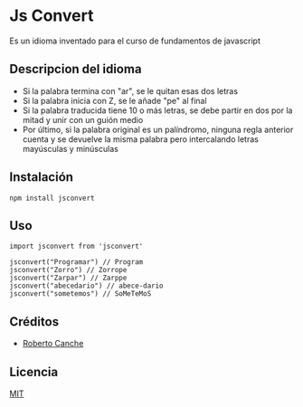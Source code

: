 # Js Convert

Es un idioma inventado para el curso de fundamentos de javascript

## Descripcion del idioma

- Si la palabra termina con "ar", se le quitan esas dos letras
- Si la palabra inicia con Z, se le añade "pe" al final
- Si la palabra traducida tiene 10 o más letras, se debe partir en dos por la mitad y unir con un guión medio
- Por último, si la palabra original es un palíndromo, ninguna regla anterior cuenta y se devuelve la misma palabra pero intercalando letras mayúsculas y minúsculas

## Instalación

```
npm install jsconvert
```

## Uso

```
import jsconvert from 'jsconvert'

jsconvert("Programar") // Program
jsconvert("Zorro") // Zorrope
jsconvert("Zarpar") // Zarppe
jsconvert("abecedario") // abece-dario
jsconvert("sometemos") // SoMeTeMoS
```

## Créditos
- [Roberto Canche](http://midominio.com/)

## Licencia

[MIT](https://opensource.org/licenses/MIT)